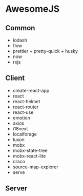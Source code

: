 # AwesomeJS

## Common

- lodash
- flow
- prettier + pretty-quick + husky
- now
- rxjs

## Client

- create-react-app
- react
- react-helmet
- react-router
- react-use
- emotion
- axios
- i18next
- localforage
- luxon
- mobx
- mobx-state-tree
- mobx-react-lite
- craco
- source-map-explorer
- serve

## Server
